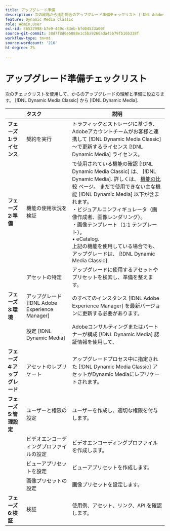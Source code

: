 ```yaml
---
title: アップグレード準備
description: 次の段階から進む場合のアップグレード準備チェックリスト [!DNL Adobe Dynamic Media Classic] から [!DNL Dynamic Media] オン [!DNL Adobe Experience Manager].
feature: Dynamic Media Classic
role: Admin,User
exl-id: 86537998-b7e9-449c-83eb-6fd04533a00f
source-git-commit: 38d7f8d6e5888e1c5ba9260ada45b79fb16b338f
workflow-type: tm+mt
source-wordcount: '216'
ht-degree: 2%

---
```


# アップグレード準備チェックリスト

次のチェックリストを使用して、からのアップグレードの理解と準備に役立ちます。 [!DNL Dynamic Media Classic] から [!DNL Dynamic Media].

|  | タスク | 説明 |
| :--- | :--- | --- |
| **フェーズ 1:ライセンス** | 契約を実行 | トラフィックとストレージに基づき、Adobeアカウントチームがお客様と連携して [!DNL Dynamic Media Classic] ～で更新するライセンス [!DNL Dynamic Media] ライセンス。 |
| **フェーズ 2:準備** | 機能の使用状況を検証 | で使用されている機能の確認 [!DNL Dynamic Media Classic] は、 [!DNL Dynamic Media]. 詳しくは、 [機能の比較](/help/using/upgrade-feature-comparison.md) ページ。 まだで使用できない主な機能 [!DNL Dynamic Media] 以下が含まれます。<br>・ビジュアルコンフィギュレータ（画像作成者、画像レンダリング）。<br>・画像テンプレート（1:1 テンプレート）。<br>• eCatalog.<br>上記の機能を使用している場合でも、アップグレードは、 [!DNL Dynamic Media Classic]. |
|  | アセットの特定 | アップグレードに使用するアセットやプリセットを検索し、準備を整えます。 |
| **フェーズ 3:環境** | アップグレード [!DNL Adobe Experience Manager] | のすべてのインスタンス [!DNL Adobe Experience Manager] を最新バージョンに更新する必要があります。 |
|  | 設定 [!DNL Dynamic Media] | Adobeコンサルティングまたはパートナーが構成 [!DNL Dynamic Media] 認証情報を使用して、 |
| **フェーズ 4:アップグレード** | アセットのレプリケート | アップグレードプロセス中に指定された [!DNL Dynamic Media Classic] アセットがDynamic Mediaにレプリケートされます。 |
| **フェーズ 5:管理設定** | ユーザーと権限の設定 | ユーザーを作成し、適切な権限を付与します。 |
|  | ビデオエンコーディングプロファイルの設定 | ビデオエンコーディングプロファイルを作成します。 |
|  | ビューアプリセットを設定 | ビューアプリセットを作成します。 |
|  | 画像プリセットの設定 | 画像プリセットを設定します。 |
| **フェーズ 6:検証** | 検証 | 使用例、アセット、リンク、API を確認します。 |
